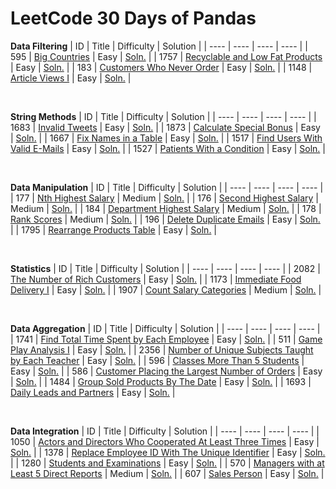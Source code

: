 # LeetCode 30 Days of Pandas

**Data Filtering**
| ID | Title | Difficulty | Solution | 
| ---- | ---- | ---- | ---- |
| 595 | [Big Countries](https://leetcode.com/problems/big-countries/?envType=study-plan-v2&envId=30-days-of-pandas&lang=pythondata) | Easy | [Soln.](https://github.com/Gilgamel/leetcode-practices/blob/main/Pandas/Data%20Filtering/595_big_countries.py) |
| 1757 | [Recyclable and Low Fat Products](https://leetcode.com/problems/recyclable-and-low-fat-products/?envType=study-plan-v2&envId=30-days-of-pandas&lang=pythondata) | Easy | [Soln.](https://github.com/Gilgamel/leetcode-practices/blob/main/Pandas/Data%20Filtering/1757_reclyclable_and_low_fat_products.py) |
| 183 | [Customers Who Never Order](https://leetcode.com/problems/customers-who-never-order/?envType=study-plan-v2&envId=30-days-of-pandas&lang=pythondata) | Easy | [Soln.](https://github.com/Gilgamel/leetcode-practices/blob/main/Pandas/Data%20Filtering/183_customers_who_never_order.py) |
| 1148 | [Article Views I](https://leetcode.com/problems/article-views-i/?envType=study-plan-v2&envId=30-days-of-pandas&lang=pythondata) | Easy | [Soln.](https://github.com/Gilgamel/leetcode-practices/blob/main/Pandas/Data%20Filtering/1148_article_views_i.py) |

</br>

**String Methods**
| ID | Title | Difficulty | Solution | 
| ---- | ---- | ---- | ---- |
| 1683 | [Invalid Tweets](https://leetcode.com/problems/invalid-tweets/?envType=study-plan-v2&envId=30-days-of-pandas&lang=pythondata) | Easy | [Soln.](https://github.com/Gilgamel/leetcode-practices/blob/main/Pandas/String%20Methods/1683_invalid_tweets.py) |
| 1873 | [Calculate Special Bonus](https://leetcode.com/problems/calculate-special-bonus/?envType=study-plan-v2&envId=30-days-of-pandas&lang=pythondata) | Easy | [Soln.](https://github.com/Gilgamel/leetcode-practices/blob/main/Pandas/String%20Methods/1873_calculate_special_bonus.py) |
| 1667 | [Fix Names in a Table](https://leetcode.com/problems/fix-names-in-a-table/?envType=study-plan-v2&envId=30-days-of-pandas&lang=pythondata) | Easy | [Soln.](https://github.com/Gilgamel/leetcode-practices/blob/main/Pandas/String%20Methods/1667_fix_names_in_a_table.py) |
| 1517 | [Find Users With Valid E-Mails](https://leetcode.com/problems/find-users-with-valid-e-mails/?envType=study-plan-v2&envId=30-days-of-pandas&lang=pythondata) | Easy | [Soln.](https://github.com/Gilgamel/leetcode-practices/blob/main/Pandas/String%20Methods/1517_find_users_with_valid_e-mails.py) |
| 1527 | [Patients With a Condition](https://leetcode.com/problems/patients-with-a-condition/?envType=study-plan-v2&envId=30-days-of-pandas&lang=pythondata) | Easy | [Soln.]() |

</br>

**Data Manipulation**
| ID | Title | Difficulty | Solution | 
| ---- | ---- | ---- | ---- |
| 177 | [Nth Highest Salary](https://leetcode.com/problems/nth-highest-salary/?envType=study-plan-v2&envId=30-days-of-pandas&lang=pythondata) | Medium | [Soln.]() |
| 176 | [Second Highest Salary](https://leetcode.com/problems/second-highest-salary/?envType=study-plan-v2&envId=30-days-of-pandas&lang=pythondata) | Medium | [Soln.]() |
| 184 | [Department Highest Salary](https://leetcode.com/problems/department-highest-salary/?envType=study-plan-v2&envId=30-days-of-pandas&lang=pythondata) | Medium | [Soln.]() |
| 178 | [Rank Scores](https://leetcode.com/problems/rank-scores/?envType=study-plan-v2&envId=30-days-of-pandas&lang=pythondata) | Medium | [Soln.]() |
| 196 | [Delete Duplicate Emails](https://leetcode.com/problems/delete-duplicate-emails/?envType=study-plan-v2&envId=30-days-of-pandas&lang=pythondata) | Easy | [Soln.]() |
| 1795 | [Rearrange Products Table](https://leetcode.com/problems/rearrange-products-table/?envType=study-plan-v2&envId=30-days-of-pandas&lang=pythondata) | Easy | [Soln.]() |

</br>

**Statistics**
| ID | Title | Difficulty | Solution | 
| ---- | ---- | ---- | ---- |
| 2082 | [The Number of Rich Customers](https://leetcode.com/problems/the-number-of-rich-customers/?envType=study-plan-v2&envId=30-days-of-pandas&lang=pythondata) | Easy | [Soln.]() |
| 1173 | [Immediate Food Delivery I](https://leetcode.com/problems/immediate-food-delivery-i/?envType=study-plan-v2&envId=30-days-of-pandas&lang=pythondata) | Easy | [Soln.]() |
| 1907 | [Count Salary Categories](https://leetcode.com/problems/count-salary-categories/?envType=study-plan-v2&envId=30-days-of-pandas&lang=pythondata) | Medium | [Soln.]() |

</br>

**Data Aggregation**
| ID | Title | Difficulty | Solution | 
| ---- | ---- | ---- | ---- |
| 1741 | [Find Total Time Spent by Each Employee](https://leetcode.com/problems/find-total-time-spent-by-each-employee/?envType=study-plan-v2&envId=30-days-of-pandas&lang=pythondata) | Easy | [Soln.]() |
| 511 | [Game Play Analysis I](https://leetcode.com/problems/game-play-analysis-i/?envType=study-plan-v2&envId=30-days-of-pandas&lang=pythondata) | Easy | [Soln.]() |
| 2356 | [Number of Unique Subjects Taught by Each Teacher](https://leetcode.com/problems/number-of-unique-subjects-taught-by-each-teacher/?envType=study-plan-v2&envId=30-days-of-pandas&lang=pythondata) | Easy | [Soln.]() |
| 596 | [Classes More Than 5 Students](https://leetcode.com/problems/classes-more-than-5-students/?envType=study-plan-v2&envId=30-days-of-pandas&lang=pythondata) | Easy | [Soln.]() |
| 586 | [Customer Placing the Largest Number of Orders](https://leetcode.com/problems/customer-placing-the-largest-number-of-orders/?envType=study-plan-v2&envId=30-days-of-pandas&lang=pythondata) | Easy | [Soln.]() |
| 1484 | [Group Sold Products By The Date](https://leetcode.com/problems/group-sold-products-by-the-date/?envType=study-plan-v2&envId=30-days-of-pandas&lang=pythondata) | Easy | [Soln.]() |
| 1693 | [Daily Leads and Partners](https://leetcode.com/problems/daily-leads-and-partners/?envType=study-plan-v2&envId=30-days-of-pandas&lang=pythondata) | Easy | [Soln.]() |

</br>

**Data Integration**
| ID | Title | Difficulty | Solution | 
| ---- | ---- | ---- | ---- |
| 1050 | [Actors and Directors Who Cooperated At Least Three Times](https://leetcode.com/problems/actors-and-directors-who-cooperated-at-least-three-times/?envType=study-plan-v2&envId=30-days-of-pandas&lang=pythondata) | Easy | [Soln.]() |
| 1378 | [Replace Employee ID With The Unique Identifier](https://leetcode.com/problems/replace-employee-id-with-the-unique-identifier/?envType=study-plan-v2&envId=30-days-of-pandas&lang=pythondata) | Easy | [Soln.]() |
| 1280 | [Students and Examinations](https://leetcode.com/problems/students-and-examinations/?envType=study-plan-v2&envId=30-days-of-pandas&lang=pythondata) | Easy | [Soln.]() |
| 570 | [Managers with at Least 5 Direct Reports](https://leetcode.com/problems/managers-with-at-least-5-direct-reports/?envType=study-plan-v2&envId=30-days-of-pandas&lang=pythondata) | Medium | [Soln.]() |
| 607 | [Sales Person](https://leetcode.com/problems/sales-person/?envType=study-plan-v2&envId=30-days-of-pandas&lang=pythondata) | Easy | [Soln.]() |
